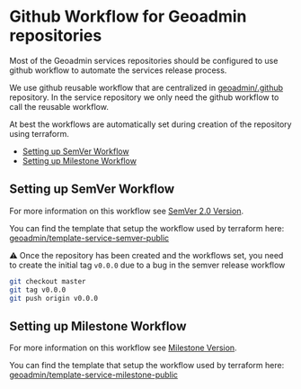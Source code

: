 # Github Workflow for Geoadmin repositories

Most of the Geoadmin services repositories should be configured to use github workflow to automate the services release process.

We use github reusable workflow that are centralized in [geoadmin/.github](https://github.com/geoadmin/.github) repository. In the service repository we only need the github workflow to call the reusable workflow.

At best the workflows are automatically set during creation of the repository using terraform.

- [Setting up SemVer Workflow](#setting-up-semver-workflow)
- [Setting up Milestone Workflow](#setting-up-milestone-workflow)

## Setting up SemVer Workflow

For more information on this workflow see [SemVer 2.0 Version](VERSIONING_RELEASE.md#semver-20).

You can find the template that setup the workflow used by terraform here: [geoadmin/template-service-semver-public](https://github.com/geoadmin/template-service-semver-public)

:warning: Once the repository has been created and the workflows set, you need to create the initial tag `v0.0.0` due to a bug in the semver release workflow

```bash
git checkout master
git tag v0.0.0
git push origin v0.0.0
```

## Setting up Milestone Workflow

For more information on this workflow see [Milestone Version](VERSIONING_RELEASE.md#milestone-version).

You can find the template that setup the workflow used by terraform here: [geoadmin/template-service-milestone-public](https://github.com/geoadmin/template-service-milestone-public)
